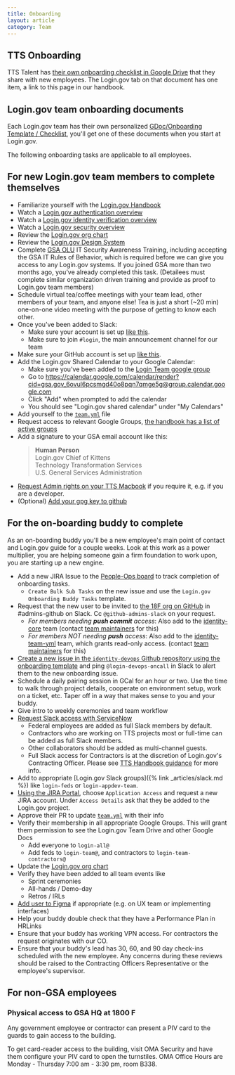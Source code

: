 ```yaml
---
title: Onboarding
layout: article
category: Team
---
```


## TTS Onboarding

TTS Talent has [their own onboarding checklist in Google Drive](https://docs.google.com/spreadsheets/d/1w0WSTUT0l7q19mAI6c2QCIpCFs0Cei4eukaiiRBTbRA/edit#gid=1775743049) that they share with new employees. The Login.gov tab on that document has one item, a link to this page in our handbook.

## Login.gov team onboarding documents

Each Login.gov team has their own personalized [GDoc/Onboarding Template / Checklist](https://drive.google.com/drive/folders/1Zq00M0H4QzXTLvFK3IMN-vhMcsKkx0f3?usp=sharing), you'll get one of these documents when you start at Login.gov.

The following onboarding tasks are applicable to all employees.

## For new Login.gov team members to complete themselves

- Familiarize yourself with the [Login.gov Handbook]({{site.baseurl}})
- Watch a [Login.gov authentication overview](https://drive.google.com/file/d/1UFq0OAHgbLdPUXXj6FAIgSxtLyAfYxSa/view)
- Watch a [Login.gov identity verification overview](https://drive.google.com/file/d/1GanUUpkAcJCopQAPac4DSe10LREdSGZw/view)
- Watch a [Login.gov security overview](https://drive.google.com/file/d/1ZR4uin3dJZmq7nOvgROcv95_mcRPmx0n/view?usp=sharing)
- Review the [Login.gov org chart](https://docs.google.com/spreadsheets/d/1tiTR2ohdl0NIsrF4gJjNipEZ0z0oq1pOFWYjHg8Tbi0/edit#gid=0)
- Review the [Login.gov Design System](https://design.login.gov/)
- Complete [GSA OLU](https://insite.gsa.gov/topics/training-and-development/online-university-olu?term=olu) IT Security Awareness Training, including accepting the GSA IT Rules of Behavior, which is required before we can give you access to any Login.gov systems. If you joined GSA more than two months ago, you’ve already completed this task. (Detailees must complete similar organization driven training and provide as proof to Login.gov team members)
- Schedule virtual tea/coffee meetings with your team lead, other members of your team, and anyone else!  Tea is just a short (~20 min) one-on-one video meeting with the purpose of getting to know each other.
- Once you've been added to Slack:
  - Make sure your account is set up [like this](https://handbook.tts.gsa.gov/slack/).
  - Make sure to join `#login`, the main announcement channel for our team
- Make sure your GitHub account is set up [like this](https://handbook.tts.gsa.gov/github/#setup).
- Add the Login.gov Shared Calendar to your Google Calendar:
    - Make sure you've been added to the [Login Team google group](https://groups.google.com/a/login.gov/g/login-team)
    - Go to https://calendar.google.com/calendar/render?cid=gsa.gov_6ovul6pcsmgd40o8pqn7qmge5g@group.calendar.google.com
    - Click "Add" when prompted to add the calendar
    - You should see "Login.gov shared calendar" under "My Calendars"
- Add yourself to the [`team.yml`](https://github.com/18F/identity-private/blob/main/team/team.yml) file
- Request access to relevant Google Groups, [the handbook has a list of active groups](https://login-handbook.app.cloud.gov/articles/email.html#internal-team-lists)
- Add a signature to your GSA email account like this:
  > **Human Person**<br>
  > Login.gov Chief of Kittens<br>
  > Technology Transformation Services<br>
  > U.S. General Services Administration
- [Request Admin rights on your TTS Macbook](https://handbook.tts.gsa.gov/equipment/#admin-rights) if you require it, e.g. if you are a developer.
- (Optional) [Add your gpg key to github](https://help.github.com/articles/adding-a-new-gpg-key-to-your-github-account/)

## For the on-boarding buddy to complete

As an on-boarding buddy you'll be a new employee's main point of contact and Login.gov guide for a couple weeks.
Look at this work as a power multiplier, you are helping someone gain a firm foundation to work upon, you are starting up a new engine.

- Add a new JIRA Issue to the [People-Ops board](https://cm-jira.usa.gov/secure/RapidBoard.jspa?projectKey=LPO&rapidView=2861) to track completion of onboarding tasks.
  - `Create Bulk Sub Tasks` on the new issue and use the `Login.gov Onboarding Buddy Tasks` template.
- Request that the new user to be invited to [the 18F org on GitHub](https://github.com/orgs/18F) in #admins-github on Slack. Cc `@github-admins-slack` on your request.
  - *For members needing **push commit** access*: Also add to the [identity-core](https://github.com/orgs/18F/teams/identity-core/members) team (contact [team maintainers](https://github.com/orgs/18F/teams/identity-core/members?utf8=%E2%9C%93&query=%20role%3Amaintainer) for this)
  - *For members NOT needing **push** access*: Also add to the [identity-team-yml](https://github.com/orgs/18F/teams/identity-team-yml/members) team, which grants read-only access. (contact [team maintainers](https://github.com/orgs/18F/teams/identity-team-yml/members?utf8=%E2%9C%93&query=+role%3Amaintainer) for this)
- [Create a new issue in the `identity-devops` Github repository using the onboarding template](https://github.com/18F/identity-devops/issues/new?labels=administration&template=onboarding-devops.md&title=Onboarding+for+%5Binsert+new+team+member%27s+name%5D) and ping `@login-devops-oncall` in Slack to alert them to the new onboarding issue.
- Schedule a daily pairing session in GCal for an hour or two. Use the time to walk through project details, cooperate on environment setup, work on a ticket, etc. Taper off in a way that makes sense to you and your buddy.
- Give intro to weekly ceremonies and team workflow
- [Request Slack access with ServiceNow](https://gsa.servicenowservices.com/sp?id=sc_category&sys_id=f9874e76db5003400dc9ff621f96190d&catalog_id=e0d08b13c3330100c8b837659bba8fb4)
  - Federal employees are added as full Slack members by default.
  - Contractors who are working on TTS projects most or full-time can be added as full Slack members.
  - Other collaborators should be added as multi-channel guests.
  - Full Slack access for Contractors is at the discretion of Login.gov's Contracting Officer. Please see [TTS Handbook guidance](https://handbook.tts.gsa.gov/slack-admin/) for more info.
- Add to appropriate [Login.gov Slack groups]({% link _articles/slack.md %}) like `login-feds` or `login-appdev-team`.
- [Using the JIRA Portal](https://cm-jira.usa.gov/servicedesk/customer/portal/11), choose `Application Access` and request a new JIRA account. Under `Access Details` ask that they be added to the Login.gov project.
- Approve their PR to update [`team.yml`](https://github.com/18F/identity-private/blob/main/team/team.yml) with their info
- Verify their membership in all appropriate Google Groups. This will grant them permission to see the Login.gov Team Drive and other Google Docs
  - Add everyone to `login-all@`
  - Add feds to `login-team@`, and contractors to `login-team-contractors@`
- Update the [Login.gov org chart](https://docs.google.com/spreadsheets/d/1tiTR2ohdl0NIsrF4gJjNipEZ0z0oq1pOFWYjHg8Tbi0/edit#gid=0)
- Verify they have been added to all team events like
  - Sprint ceremonies
  - All-hands / Demo-day
  - Retros / IRLs
- [Add user to Figma](https://www.figma.com/files/team/893580939040886405/Login.gov/members) if appropriate (e.g. on UX team or implementing interfaces)
- Help your buddy double check that they have a Performance Plan in HRLinks
- Ensure that your buddy has working VPN access. For contractors the request originates with our CO.
- Ensure that your buddy's lead has 30, 60, and 90 day check-ins scheduled with the new employee. Any concerns during these reviews should be raised to the Contracting Officers Representative or the employee's supervisor.

## For non-GSA employees

### Physical access to GSA HQ at 1800 F

Any government employee or contractor can present a PIV card to the guards to gain access to the building.

To get card-reader access to the building, visit OMA Security and have them configure your PIV card to open the turnstiles. OMA Office Hours are Monday - Thursday 7:00 am - 3:30 pm, room B338.
